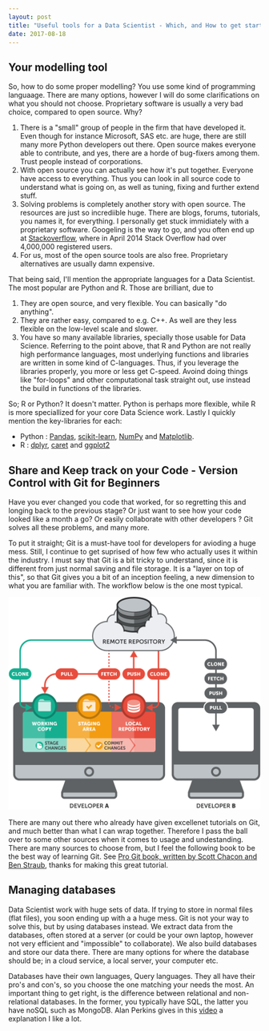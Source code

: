 ```yaml
---
layout: post
title: "Useful tools for a Data Scientist - Which, and How to get startet?"
date: 2017-08-18
---
```




## Your modelling tool

So, how to do some proper modelling? You use some kind of programming languaage. There are many options, however I will do some clarifications on what you should not choose. Proprietary software is usually a very bad choice, compared to open source. Why? 
1. There is a "small" group of people in the firm that have developed it. Even though for instance Microsoft, SAS etc. are huge, there are still many more Python developers out there. Open source makes everyone able to contribute, and yes, there are a horde of bug-fixers among them. Trust people instead of corporations. 
2. With open source you can actually see how it's put together. Everyone have access to everything. Thus you can look in all source code to understand what is going on, as well as tuning, fixing and further extend stuff.
2. Solving problems is completely another story with open source. The resources are just so incrediible huge. There are blogs, forums, tutorials, you names it, for everything. I personally get stuck immidiately with a proprietary software. Googeling is the way to go, and you often end up at [Stackoverflow](https://stackoverflow.com/), where in April 2014 Stack Overflow had over 4,000,000 registered users.
1. For us, most of the open source tools are also free. Proprietary alternatives are usually damn expensive. 

That being said, I'll mention the appropriate languages for a Data Scientist. The most popular are Python and R. Those are brilliant, due to
1. They are open source, and very flexible. You can basically "do anything".
2. They are rather easy, compared to e.g. C++. As well are they less flexible on the low-level scale and slower. 
3. You have so many available libraries, specially those usable for Data Science. Referring to the point above, that R and Python are not really high performance languages, most underlying functions and libraries are written in some kind of C-languages. Thus, if you leverage the libraries properly, you more or less get C-speed. Avoind doing things like "for-loops" and other computational task straight out, use instead the build in functions of the libraries.

So; R or Python? It doesn't matter. Python is perhaps more flexible, while R is more speciallized for your core Data Science work. Lastly I quickly mention the key-libraries for each:
* Python : [Pandas](http://pandas.pydata.org/), [scikit-learn](http://scikit-learn.org/stable/sci),  [NumPy](http://www.numpy.org/) and [Matplotlib](https://matplotlib.org/).
* R : [dplyr](https://cran.r-project.org/web/packages/dplyr/index.html), [caret](http://topepo.github.io/caret/index.html) and [ggplot2](http://ggplot2.org/)

## Share and Keep track on your Code - Version Control with Git for Beginners

Have you ever changed you code that worked, for so regretting this and longing back to the previous stage? Or just want to see how your code looked like a month a go? Or easily collaborate with other developers ? Git solves all these problems, and many more.

To put it straight; Git is a must-have tool for developers for avioding a huge mess. Still, I continue to get suprised of how few who actually uses it within the industry. I must say that Git is a bit tricky to understand, since it is different from just normal saving and file storage. It is a "layer on top of this", so that Git gives you a bit of an inception feeling, a new dimension to what you are familiar with. The workflow below is the one most typical.

![center](/figs/2017-08-18-Data-Scientist-Tools/basic-remote-workflow.png)

There are many out there who already have given excellenet tutorials on Git, and much better than what I can wrap together. Therefore I pass the ball over to some other sources when it comes to usage and undestanding. There are many sources to choose from, but I feel the following book to be the best way of learning Git. See [Pro Git book, written by Scott Chacon and Ben Straub](https://git-scm.com/book/en/v2/Getting-Started-About-Version-Control), thanks for making this great tutorial.




## Managing databases

Data Scientist work with huge sets of data. If trying to store in normal files (flat files), you soon ending up with a a huge mess. Git is not your way to solve this, but by using databases instead. We extract data from the databases, often stored at a server (or could be your own laptop, however not very efficient and "impossible" to collaborate). We also build databases and store our data there. There are many options for where the database should be; in a cloud service, a local server, your computer etc. 

Databases have their own languages, Query languages. They all have their pro's and con's, so you choose the one matching your needs the most. An important thing to get right, is the difference between relational and non-relational databases. In the former, you typically have SQL, the latter you have noSQL such as MongoDB. Alan Perkins gives in this [video](https://www.youtube.com/watch?v=XPqrY7YEs0A) a explanation I like a lot. 






